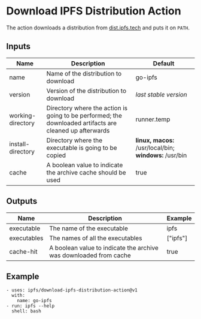 # Download IPFS Distribution Action

The action downloads a distribution from [dist.ipfs.tech](https://dist.ipfs.tech) and puts it on `PATH`.

## Inputs

| Name | Description | Default |
| --- | --- | --- |
| name | Name of the distribution to download | go-ipfs |
| version | Version of the distribution to download | *last stable version* |
| working-directory | Directory where the action is going to be performed; the downloaded artifacts are cleaned up afterwards | runner.temp |
| install-directory | Directory where the executable is going to be copied | **linux, macos:** /usr/local/bin; **windows:** /usr/bin |
| cache | A boolean value to indicate the archive cache should be used | true |

## Outputs

| Name | Description | Example |
| --- | --- | --- |
| executable | The name of the executable | ipfs |
| executables | The names of all the executables | ["ipfs"] |
| cache-hit | A boolean value to indicate the archive was downloaded from cache | true |

## Example

```
- uses: ipfs/download-ipfs-distribution-action@v1
  with:
    name: go-ipfs
- run: ipfs --help
  shell: bash
```
